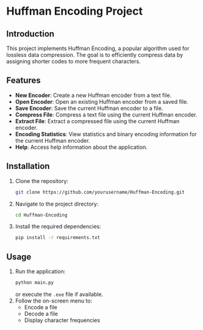 # Huffman Encoding Project

## Introduction
This project implements Huffman Encoding, a popular algorithm used for lossless data compression. The goal is to efficiently compress data by assigning shorter codes to more frequent characters.

## Features
- **New Encoder**: Create a new Huffman encoder from a text file.
- **Open Encoder**: Open an existing Huffman encoder from a saved file.
- **Save Encoder**: Save the current Huffman encoder to a file.
- **Compress File**: Compress a text file using the current Huffman encoder.
- **Extract File**: Extract a compressed file using the current Huffman encoder.
- **Encoding Statistics**: View statistics and binary encoding information for the current Huffman encoder.
- **Help**: Access help information about the application.

## Installation
1. Clone the repository:
    ```bash
    git clone https://github.com/yourusername/Huffman-Encoding.git
    ```
2. Navigate to the project directory:
    ```bash
    cd Huffman-Encoding
    ```
3. Install the required dependencies:
    ```bash
    pip install -r requirements.txt
    ```

## Usage
1. Run the application:
    ```bash
    python main.py
    ```
    or execute the `.exe` file if available.
2. Follow the on-screen menu to:
    - Encode a file
    - Decode a file
    - Display character frequencies
